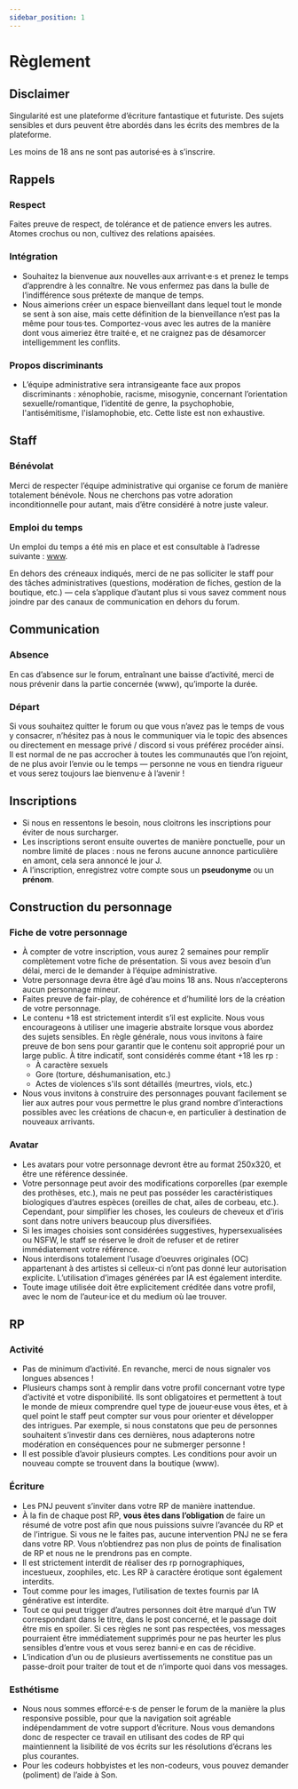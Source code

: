 ```yaml
---
sidebar_position: 1
---
```


# Règlement

## Disclaimer

Singularité est une plateforme d’écriture fantastique et futuriste. Des sujets sensibles et durs peuvent être abordés dans les écrits des membres de la plateforme.

Les moins de 18 ans ne sont pas autorisé·es à s’inscrire.

## Rappels

### Respect

Faites preuve de respect, de tolérance et de patience envers les autres. Atomes crochus ou non, cultivez des relations apaisées.

### Intégration

- Souhaitez la bienvenue aux nouvelles·aux arrivant·e·s et prenez le temps d’apprendre à les connaître. Ne vous enfermez pas dans la bulle de l’indifférence sous prétexte de manque de temps.
- Nous aimerions créer un espace bienveillant dans lequel tout le monde se sent à son aise, mais cette définition de la bienveillance n’est pas la même pour tous·tes. Comportez-vous avec les autres de la manière dont vous aimeriez être traité·e, et ne craignez pas de désamorcer intelligemment les conflits.

### Propos discriminants

- L’équipe administrative sera intransigeante face aux propos discriminants : xénophobie, racisme, misogynie, concernant l’orientation sexuelle/romantique, l’identité de genre, la psychophobie, l'antisémitisme, l'islamophobie, etc. Cette liste est non exhaustive.

## Staff

### Bénévolat

Merci de respecter l’équipe administrative qui organise ce forum de manière totalement bénévole. Nous ne cherchons pas votre adoration inconditionnelle pour autant, mais d’être considéré à notre juste valeur.

### Emploi du temps

Un emploi du temps a été mis en place et est consultable à l’adresse suivante : [www](/docs/preambule/equipe).

En dehors des créneaux indiqués, merci de ne pas solliciter le staff pour des tâches administratives (questions, modération de fiches, gestion de la boutique, etc.) — cela s’applique d’autant plus si vous savez comment nous joindre par des canaux de communication en dehors du forum.

## Communication

### Absence

En cas d’absence sur le forum, entraînant une baisse d’activité, merci de nous prévenir dans la partie concernée (www), qu’importe la durée.

### Départ

Si vous souhaitez quitter le forum ou que vous n’avez pas le temps de vous y consacrer, n’hésitez pas à nous le communiquer via le topic des absences ou directement en message privé / discord si vous préférez procéder ainsi. Il est normal de ne pas accrocher à toutes les communautés que l’on rejoint, de ne plus avoir l’envie ou le temps — personne ne vous en tiendra rigueur et vous serez toujours lae bienvenu·e à l’avenir !

## Inscriptions

- Si nous en ressentons le besoin, nous cloitrons les inscriptions pour éviter de nous surcharger.
- Les inscriptions seront ensuite ouvertes de manière ponctuelle, pour un nombre limité de places : nous ne ferons aucune annonce particulière en amont, cela sera annoncé le jour J.
- A l’inscription, enregistrez votre compte sous un **pseudonyme** ou un **prénom**.

## Construction du personnage

### Fiche de votre personnage

- À compter de votre inscription, vous aurez 2 semaines pour remplir complètement votre fiche de présentation. Si vous avez besoin d’un délai, merci de le demander à l’équipe administrative.
- Votre personnage devra être âgé d’au moins 18 ans. Nous n’accepterons aucun personnage mineur.
- Faites preuve de fair-play, de cohérence et d’humilité lors de la création de votre personnage.
- Le contenu +18 est strictement interdit s’il est explicite. Nous vous encourageons à utiliser une imagerie abstraite lorsque vous abordez des sujets sensibles. En règle générale, nous vous invitons à faire preuve de bon sens pour garantir que le contenu soit approprié pour un large public. À titre indicatif, sont considérés comme étant +18 les rp :
  - À caractère sexuels
  - Gore (torture, déshumanisation, etc.)
  - Actes de violences s'ils sont détaillés (meurtres, viols, etc.)
- Nous vous invitons à construire des personnages pouvant facilement se lier aux autres pour vous permettre le plus grand nombre d’interactions possibles avec les créations de chacun·e, en particulier à destination de nouveaux arrivants.

### Avatar

- Les avatars pour votre personnage devront être au format 250x320, et être une référence dessinée.
- Votre personnage peut avoir des modifications corporelles (par exemple des prothèses, etc.), mais ne peut pas posséder les caractéristiques biologiques d’autres espèces (oreilles de chat, ailes de corbeau, etc.). Cependant, pour simplifier les choses, les couleurs de cheveux et d’iris sont dans notre univers beaucoup plus diversifiées.
- Si les images choisies sont considérées suggestives, hypersexualisées ou NSFW, le staff se réserve le droit de refuser et de retirer immédiatement votre référence.
- Nous interdisons totalement l’usage d’oeuvres originales (OC) appartenant à des artistes si celleux-ci n’ont pas donné leur autorisation explicite. L’utilisation d’images générées par IA est également interdite.
- Toute image utilisée doit être explicitement créditée dans votre profil, avec le nom de l’auteur·ice et du medium où lae trouver.

## RP

### Activité

- Pas de minimum d’activité. En revanche, merci de nous signaler vos longues absences !
- Plusieurs champs sont à remplir dans votre profil concernant votre type d’activité et votre disponibilité. Ils sont obligatoires et permettent à tout le monde de mieux comprendre quel type de joueur·euse vous êtes, et à quel point le staff peut compter sur vous pour orienter et développer des intrigues. Par exemple, si nous constatons que peu de personnes souhaitent s’investir dans ces dernières, nous adapterons notre modération en conséquences pour ne submerger personne !
- Il est possible d’avoir plusieurs comptes. Les conditions pour avoir un nouveau compte se trouvent dans la boutique (www).

### Écriture

- Les PNJ peuvent s’inviter dans votre RP de manière inattendue.
- À la fin de chaque post RP, **vous êtes dans l’obligation** de faire un résumé de votre post afin que nous puissions suivre l’avancée du RP et de l’intrigue. Si vous ne le faites pas, aucune intervention PNJ ne se fera dans votre RP. Vous n’obtiendrez pas non plus de points de finalisation de RP et nous ne le prendrons pas en compte.
- Il est strictement interdit de réaliser des rp pornographiques, incestueux, zoophiles, etc. Les RP à caractère érotique sont également interdits.
- Tout comme pour les images, l’utilisation de textes fournis par IA générative est interdite.
- Tout ce qui peut trigger d’autres personnes doit être marqué d’un TW correspondant dans le titre, dans le post concerné, et le passage doit être mis en spoiler. Si ces règles ne sont pas respectées, vos messages pourraient être immédiatement supprimés pour ne pas heurter les plus sensibles d’entre vous et vous serez banni·e en cas de récidive.
- L’indication d’un ou de plusieurs avertissements ne constitue pas un passe-droit pour traiter de tout et de n’importe quoi dans vos messages.

### Esthétisme

- Nous nous sommes efforcé·e·s de penser le forum de la manière la plus responsive possible, pour que la navigation soit agréable indépendamment de votre support d’écriture. Nous vous demandons donc de respecter ce travail en utilisant des codes de RP qui maintiennent la lisibilité de vos écrits sur les résolutions d’écrans les plus courantes.
- Pour les codeurs hobbyistes et les non-codeurs, vous pouvez demander (poliment) de l’aide à Son.